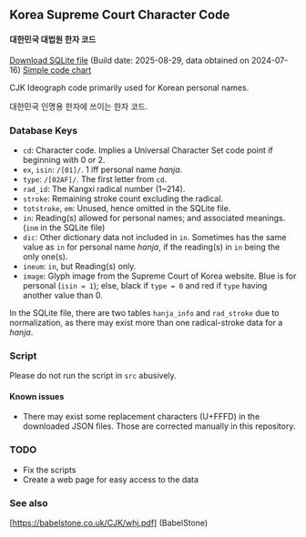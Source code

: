 
## Korea Supreme Court Character Code

#### 대한민국 대법원 한자 코드

[Download SQLite file](https://github.com/delvier/krcourt/raw/main/webhanja.db) (Build date: 2025-08-29, data obtained on 2024-07-16)
[Simple code chart](https:/delvier.github.io/krcourt/)

CJK Ideograph code primarily used for Korean personal names.

대한민국 인명용 한자에 쓰이는 한자 코드.

### Database Keys

* `cd`: Character code. Implies a Universal Character Set code point if beginning with 0 or 2.
* `ex`, `isin`: `/[01]/`. 1 iff personal name _hanja_.
* `type`: `/[02AF]/`. The first letter from `cd`.
* `rad_id`: The Kangxi radical number (1~214).
* `stroke`: Remaining stroke count excluding the radical.
* `totstroke`, `em`: Unused, hence omitted in the SQLite file.
* `in`: Reading(s) allowed for personal names; and associated meanings. (`inm` in the SQLite file)
* `dic`: Other dictionary data not included in `in`. Sometimes has the same value as `in` for personal name _hanja_, if the reading(s) in `in` being the only one(s).
* `ineum`: `in`, but Reading(s) only.
* `image`: Glyph image from the Supreme Court of Korea website. Blue is for personal (`isin = 1`); else, black if `type = 0` and red if `type` having another value than 0.

In the SQLite file, there are two tables `hanja_info` and `rad_stroke` due to normalization, as there may exist more than one radical-stroke data for a _hanja_.

### Script

Please do not run the script in `src` abusively.

#### Known issues

* There may exist some replacement characters (U+FFFD) in the downloaded JSON files. Those are corrected manually in this repository.

### TODO

* Fix the scripts
* Create a web page for easy access to the data

### See also
[https://babelstone.co.uk/CJK/whj.pdf] (BabelStone)
